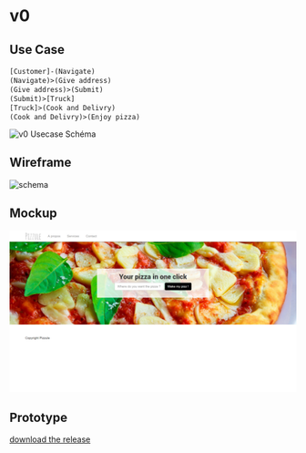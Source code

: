 # v0

## Use Case

```yuml
[Customer]-(Navigate)
(Navigate)>(Give address)
(Give address)>(Submit)
(Submit)>[Truck]
[Truck]>(Cook and Delivry)
(Cook and Delivry)>(Enjoy pizza)
```

![v0 Usecase Schéma](http://yuml.me/diagram/scruffy/usecase/%5BCustomer%5D-(Navigate),%20(Navigate)%3E(Give%20address),%20(Give%20address)%3E(Submit),%20(Submit)%3E%5BTruck%5D,%20%5BTruck%5D%3E(Cook%20and%20Delivry),%20(Cook%20and%20Delivry)%3E(Enjoy%20pizza).png)


## Wireframe

![schema](https://docs.google.com/drawings/d/1z8z8vOdULd2_6i6Y5xSG6V5ePpGB0QgvwMbC3pnrKFI/pub?w=960&h=720)

## Mockup

![mockup picture](https://github.com/aloisdg/Pizzule/blob/master/Roadmap/asset/pizzule-v0.jpg)

##  Prototype

[download the release](https://github.com/aloisdg/Pizzule/releases/tag/v0)
